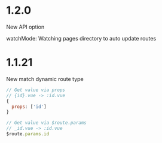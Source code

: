 # 1.2.0

New API option

watchMode: Watching pages directory to auto update routes

# 1.1.21

New match dynamic route type

```js
// Get value via props
// {id}.vue -> :id.vue
{
  props: ['id']
}

// Get value via $route.params
// _id.vue -> :id.vue
$route.params.id
```
